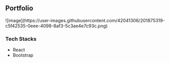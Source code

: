 <h2>Portfolio</h2>
![image](https://user-images.githubusercontent.com/42041306/201875319-c5f42535-0eee-4098-8af3-5c3ae4e7c93c.png)

<h3>Tech Stacks</h3>
<ul>
<li>React</li>
<li>Bootstrap</li>
</ul>
